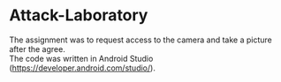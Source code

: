 # Attack-Laboratory
The assignment was to request access to the camera and take a picture after the agree.<br>
The code was written in Android Studio (https://developer.android.com/studio/).
